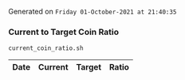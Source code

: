 Generated on `Friday 01-October-2021 at 21:40:35`

### Current to Target Coin Ratio
`current_coin_ratio.sh`

Date|Current|Target|Ratio
---|---|---|---
